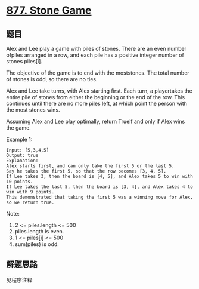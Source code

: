 # [877. Stone Game](https://leetcode-cn.com/problems/stone-game/)

## 题目

Alex and Lee play a game with piles of stones. There are an even number ofpiles arranged in a row, and each pile has a positive integer number of stones piles[i].

The objective of the game is to end with the moststones. The total number of stones is odd, so there are no ties.

Alex and Lee take turns, with Alex starting first. Each turn, a playertakes the entire pile of stones from either the beginning or the end of the row. This continues until there are no more piles left, at which point the person with the most stones wins.

Assuming Alex and Lee play optimally, return Trueif and only if Alex wins the game.

Example 1:

```text
Input: [5,3,4,5]
Output: true
Explanation:
Alex starts first, and can only take the first 5 or the last 5.
Say he takes the first 5, so that the row becomes [3, 4, 5].
If Lee takes 3, then the board is [4, 5], and Alex takes 5 to win with 10 points.
If Lee takes the last 5, then the board is [3, 4], and Alex takes 4 to win with 9 points.
This demonstrated that taking the first 5 was a winning move for Alex, so we return true.
```

Note:

1. 2 <= piles.length <= 500
1. piles.length is even.
1. 1 <= piles[i] <= 500
1. sum(piles) is odd.

## 解题思路

见程序注释
